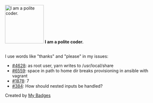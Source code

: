 <img src="https://my-badges.github.io/my-badges/polite-coder.png" alt="I am a polite coder." title="I am a polite coder." width="128">
<strong>I am a polite coder.</strong>
<br><br>

I use words like "thanks" and "please" in my issues:

- <a href="https://github.com/yarnpkg/yarn/issues/4628">#4628</a>: as root user, yarn writes to /usr/local/share
- <a href="https://github.com/ansible/ansible/issues/6559">#6559</a>: space in path to home dir breaks provisioning in ansible with vagrant
- <a href="https://github.com/reduxjs/redux/issues/1878">#1878</a>: 7
- <a href="https://github.com/Code-Hex/graphql-codegen-typescript-validation-schema/issues/384">#384</a>: How should nested inputs be handled?


Created by <a href="https://github.com/my-badges/my-badges">My Badges</a>